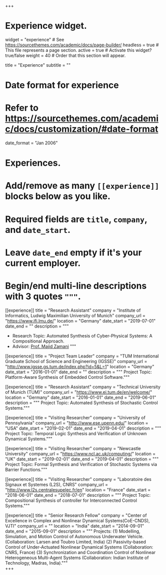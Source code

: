 +++
# Experience widget.
widget = "experience"  # See https://sourcethemes.com/academic/docs/page-builder/
headless = true  # This file represents a page section.
active = true  # Activate this widget? true/false
weight = 40  # Order that this section will appear.

title = "Experience"
subtitle = ""

# Date format for experience
#   Refer to https://sourcethemes.com/academic/docs/customization/#date-format
date_format = "Jan 2006"

# Experiences.
#   Add/remove as many `[[experience]]` blocks below as you like.
#   Required fields are `title`, `company`, and `date_start`.
#   Leave `date_end` empty if it's your current employer.
#   Begin/end multi-line descriptions with 3 quotes `"""`.
[[experience]]
  title = "Research Assistant"
  company = "Institute of Informatics, Ludwig Maximilian University of Munich"
  company_url = "https://www.ifi.lmu.de/"
  location = "Germany"
  date_start = "2019-07-01"
  date_end = ""
  description = """
  * Research Topic: Automated Synthesis of Cyber-Physical Systems: A Compositional Approach.
  * Advisor: [Prof. Majid Zamani](https://sites.google.com/site/zamani1362/)
  """

[[experience]]
  title = "Project Team Leader"
  company = "TUM International Graduate School of Science and Engineering (IGSSE)"
  company_url = "http://www.igsse.gs.tum.de/index.php?id=5&L=1"
  location = "Germany"
  date_start = "2016-01-01"
  date_end = ""
  description = """ Project Topic: Platform-Aware Synthesis of Embedded Control Software."""

[[experience]]
  title = "Research Assistant"
  company = "Technical University of Munich (TUM)"
  company_url = "https://www.ei.tum.de/en/welcome/"
  location = "Germany"
  date_start = "2016-01-01"
  date_end = "2019-06-01"
  description = """ Project Topic: Automated Synthesis of Stochastic Control Systems."""
  
[[experience]]
  title = "Visiting Researcher"
  company = "University of Pennsylvania"
  company_url = "http://www.ese.upenn.edu/"
  location = "USA"
  date_start = "2019-02-01"
  date_end = "2019-04-01"
  description = """ Project Topic: Temporal Logic Synthesis and Verification of Unknown Dynamical Systems."""

[[experience]]
  title = "Visiting Researcher"
  company = "Newcastle University"
  company_url = "https://www.ncl.ac.uk/computing/"
  location = "UK"
  date_start = "2019-02-01"
  date_end = "2019-04-01"
  description = """ Project Topic: Formal Synthesis and Verification of Stochastic Systems via Barrier Functions."""

[[experience]]
  title = "Visiting Researcher"
  company = "Laboratoire des Signaux et Systemes (L2S), CNRS"
  company_url = "http://www.l2s.centralesupelec.fr/en"
  location = "France"
  date_start = "2018-06-01"
  date_end = "2018-07-01"
  description = """ Project Topic: Compositional Synthesis of controller for Interconnected Control Systems."""

[[experience]]
  title = "Senior Research Fellow"
  company = "Center of Excellence in Complex and Nonlinear Dynamical Systems(CoE-CNDS), VJTI"
  company_url = ""
  location = "India"
  date_start = "2014-09-01"
  date_end = "2015-09-01"
  description = """ Projects:
  (1) Modelling, Simulation, and Motion Control of Autonomous Underwater Vehicle. (Collaboration: Larsen and Toubro Limited, India)
  (2) Passivity-based Control of Under-Actuated Nonlinear Dynamical Systems (Collaboration: CNRS, France)
  (3) Synchronization and Coordination Control of Nonlinear Heterogeneous Multi-Agent Systems (Collaboration: Indian Institute of Technology, Madras, India)."""  
+++
